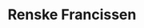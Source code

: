 ---
category: residents
layout: post
title: Renske Francissen
profession: product design / photography
website: www.renskefrancissen.com
image: 
  - /images/residents/renskefrancissen_01.jpg
  - /images/residents/renskefrancissen_02.jpg
  - /images/residents/renskefrancissen_03.jpg


---
